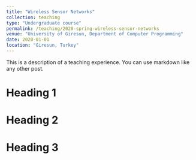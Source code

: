 ```yaml
---
title: "Wireless Sensor Networks"
collection: teaching
type: "Undergraduate course"
permalink: /teaching/2020-spring-wireless-sensor-networks
venue: "University of Giresun, Department of Computer Programming"
date: 2020-01-01
location: "Giresun, Turkey"
---
```


This is a description of a teaching experience. You can use markdown like any other post.

Heading 1
======

Heading 2
======

Heading 3
======
